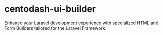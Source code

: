 # centodash-ui-builder
Enhance your Laravel development experience with specialized HTML and Form Builders tailored for the Laravel Framework.
